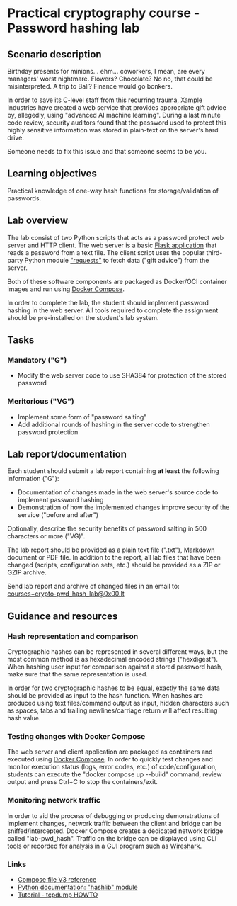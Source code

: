 <!--
SPDX-FileCopyrightText: © 2023 Menacit AB <foss@menacit.se>
SPDX-License-Identifier: CC-BY-SA-4.0
X-Context: Practical cryptography course - Password hashing lab
-->

# Practical cryptography course - Password hashing lab

## Scenario description
Birthday presents for minions... ehm... coworkers, I mean, are every managers' worst nightmare.
Flowers? Chocolate? No no, that could be misinterpreted. A trip to Bali? Finance would go bonkers.  
  
In order to save its C-level staff from this recurring trauma, Xample Industries have created a web
service that provides appropriate gift advice by, allegedly, using "advanced AI machine learning".
During a last minute code review, security auditors found that the password used to protect this
highly sensitive information was stored in plain-text on the server's hard drive.  
  
Someone needs to fix this issue and that someone seems to be you.


## Learning objectives
Practical knowledge of one-way hash functions for storage/validation of passwords.


## Lab overview
The lab consist of two Python scripts that acts as a password protect web server and HTTP client.
The web server is a basic [Flask application](https://flask.palletsprojects.com/) that reads a
password from a text file. The client script uses the popular third-party Python module
["requests"](https://requests.readthedocs.io) to fetch data ("gift advice") from the server.  
  
Both of these software components are packaged as Docker/OCI container images and run using
[Docker Compose](https://docs.docker.com/get-started/08_using_compose/).  
  
In order to complete the lab, the student should implement password hashing in the web server.
All tools required to complete the assignment should be pre-installed on the student's lab system.


## Tasks

### Mandatory ("G")
- Modify the web server code to use SHA384 for protection of the stored password


### Meritorious ("VG")
- Implement some form of "password salting" 
- Add additional rounds of hashing in the server code to strengthen password protection


## Lab report/documentation
Each student should submit a lab report containing **at least** the following information ("G"):
- Documentation of changes made in the web server's source code to implement password hashing
- Demonstration of how the implemented changes improve security of the service ("before and after")

Optionally, describe the security benefits of password salting in 500 characters or more ("VG)".  
  
The lab report should be provided as a plain text file (".txt"), Markdown document or PDF file.
In addition to the report, all lab files that have been changed (scripts, configuration sets, etc.)
should be provided as a ZIP or GZIP archive.  
  
Send lab report and archive of changed files in an email to:  
[courses+crypto-pwd\_hash\_lab@0x00.lt](mailto:courses+pwd_hash_lab@0x00.lt)


## Guidance and resources

### Hash representation and comparison
Cryptographic hashes can be represented in several different ways, but the most common method is as
hexadecimal encoded strings ("hexdigest"). When hashing user input for comparison against a stored
password hash, make sure that the same representation is used.  
  
In order for two cryptographic hashes to be equal, exactly the same data should be provided as
input to the hash function. When hashes are produced using text files/command output as input,
hidden characters such as spaces, tabs and trailing newlines/carriage return will affect resulting
hash value.


### Testing changes with Docker Compose
The web server and client application are packaged as containers and executed using
[Docker Compose](https://docs.docker.com/get-started/08_using_compose/). In order to quickly test
changes and monitor execution status (logs, error codes, etc.) of code/configuration, students can
execute the "docker compose up --build" command, review output and press Ctrl+C to stop the
containers/exit.


### Monitoring network traffic
In order to aid the process of debugging or producing demonstrations of implement changes, network
traffic between the client and bridge can be sniffed/intercepted. Docker Compose creates a
dedicated network bridge called "lab-pwd\_hash". Traffic on the bridge can be displayed using CLI
tools or recorded for analysis in a GUI program such as [Wireshark](https://www.wireshark.org/).


### Links
- [Compose file V3 reference](https://docs.docker.com/compose/compose-file/compose-file-v3/)
- [Python documentation: "hashlib" module](https://docs.python.org/3.11/library/hashlib.html)
- [Tutorial - tcpdump HOWTO](https://danielmiessler.com/study/tcpdump/)
